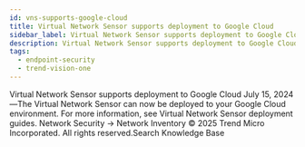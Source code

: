 ```yaml
---
id: vns-supports-google-cloud
title: Virtual Network Sensor supports deployment to Google Cloud
sidebar_label: Virtual Network Sensor supports deployment to Google Cloud
description: Virtual Network Sensor supports deployment to Google Cloud
tags:
  - endpoint-security
  - trend-vision-one
---
```


 Virtual Network Sensor supports deployment to Google Cloud July 15, 2024—The Virtual Network Sensor can now be deployed to your Google Cloud environment. For more information, see Virtual Network Sensor deployment guides. Network Security → Network Inventory © 2025 Trend Micro Incorporated. All rights reserved.Search Knowledge Base